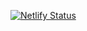 [![Netlify Status](https://api.netlify.com/api/v1/badges/00ee2f36-25bd-41fc-bafa-b25bb7861fe3/deploy-status?branch=)](https://app.netlify.com/sites/shazin/deploys)
